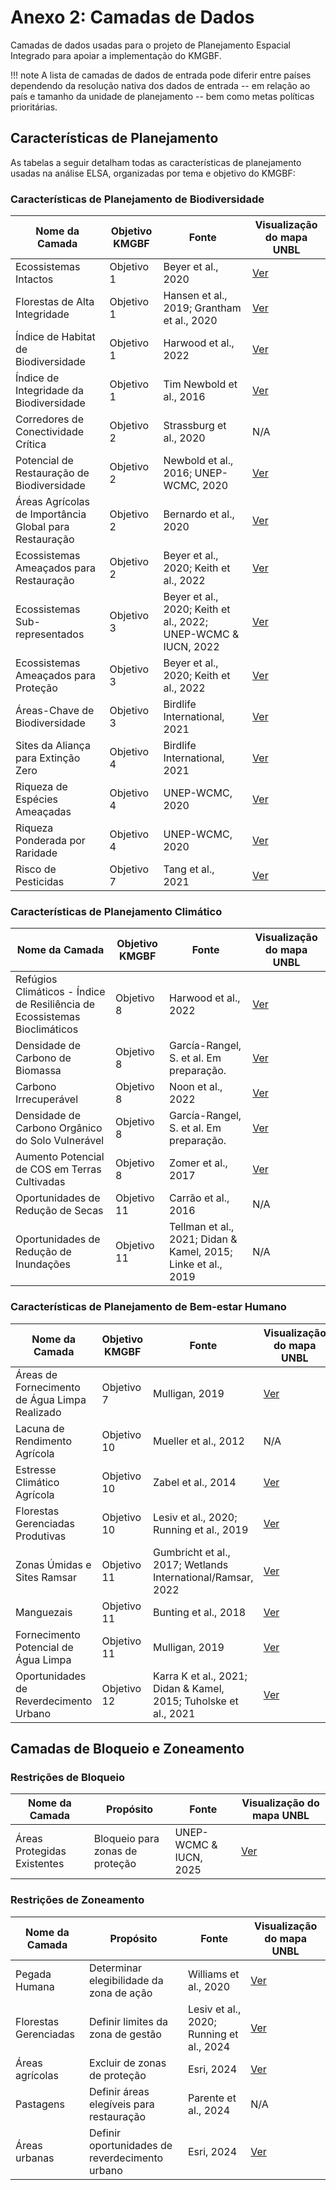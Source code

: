 # Anexo 2: Camadas de Dados

Camadas de dados usadas para o projeto de Planejamento Espacial Integrado para apoiar a implementação do KMGBF.

!!! note
    A lista de camadas de dados de entrada pode diferir entre países dependendo da resolução nativa dos dados de entrada -- em relação ao país e tamanho da unidade de planejamento -- bem como metas políticas prioritárias.

## Características de Planejamento

As tabelas a seguir detalham todas as características de planejamento usadas na análise ELSA, organizadas por tema e objetivo do KMGBF:

### Características de Planejamento de Biodiversidade

| Nome da Camada | Objetivo KMGBF | Fonte | Visualização do mapa UNBL |
|----------------|----------------|-------|---------------------------|
| Ecossistemas Intactos | Objetivo 1 | Beyer et al., 2020 | [Ver](https://map.unbiodiversitylab.org/earth?basemap=grayscale&coordinates=20,0,2&layers=ecological-intactness-index_100) |
| Florestas de Alta Integridade | Objetivo 1 | Hansen et al., 2019; Grantham et al., 2020 | [Ver](https://map.unbiodiversitylab.org/earth?basemap=grayscale&coordinates=-4.2646553,-13.2191915,2&layers=forest-landscape-integrity-index_100,forest-integrity-project-forest-structural-integrity-index-fsii_100) |
| Índice de Habitat de Biodiversidade | Objetivo 1 | Harwood et al., 2022 | [Ver](https://map.unbiodiversitylab.org/earth?basemap=grayscale&coordinates=-4.2646553,-13.2191915,2&layers=biodiversity-habitat-index-2000-2020-v2-30s-global-time-series_100) |
| Índice de Integridade da Biodiversidade | Objetivo 1 | Tim Newbold et al., 2016 | [Ver](https://map.unbiodiversitylab.org/earth?basemap=grayscale&coordinates=20,0,2&layers=UNBL.layer.biodiversity-intactness-index_100) |
| Corredores de Conectividade Crítica | Objetivo 2 | Strassburg et al., 2020 | N/A |
| Potencial de Restauração de Biodiversidade | Objetivo 2 | Newbold et al., 2016; UNEP-WCMC, 2020 | [Ver](https://map.unbiodiversitylab.org/earth?basemap=grayscale&coordinates=-4.2646553,-13.2191915,2&layers=species-richness_100,biodiversity-intactness-index_100) |
| Áreas Agrícolas de Importância Global para Restauração | Objetivo 2 | Bernardo et al., 2020 | [Ver](https://map.unbiodiversitylab.org/earth?basemap=grayscale&coordinates=-4.2646553,-13.2191915,2&layers=areas-of-global-significance-for-restoration_100) |
| Ecossistemas Ameaçados para Restauração | Objetivo 2 | Beyer et al., 2020; Keith et al., 2022 | [Ver](https://map.unbiodiversitylab.org/earth?basemap=grayscale&coordinates=19.4460586,-6.1953856,2&layers=ecological-intactness-index_42,iucn-global-ecosystem-typology-rivers-and-streams-biome-f1_100,iucn-global-ecosystem-typology-subterranean-tidal-biome-sm1_100,iucn-global-ecosystem-typology-deserts-and-semi-deserts-biome-t5_100,iucn-global-ecosystem-typology-savannas-and-grasslands-biome-t4_100,iucn-global-ecosystem-typology-supralittoral-coastal-biome-mt2_100,iucn-global-ecosystem-typology-deep-sea-floors-biome-m3_100,iucn-global-ecosystem-typology-lakes-biome-f2_100,iucn-global-ecosystem-typology-palustrine-wetlands-biome-tf1_100,iucn-global-ecosystem-typology-subterranean-freshwaters-biome-sf1_100,iucn-global-ecosystem-typology-polaralpine-cryogenic-biome-t6_100,iucn-global-ecosystem-typology-shrublands-and-shrubby-woodlands-biome-t3_100,iucn-global-ecosystem-typology-tropical-subtropical-forests-biome-t1_100,iucn-global-ecosystem-typology-anthropogenic-subterranean-freshwaters-biome-sf2_100,iucn-global-ecosystem-typology-pelagic-ocean-waters-biome-m2_100,iucn-global-ecosystem-typology-semi-confined-transitional-waters-biome-fm1_100,iucn-global-ecosystem-typology-intensive-land-use-biome-t7_100,iucn-global-ecosystem-typology-artificial-wetlands-biome-f3_100,iucn-global-ecosystem-typology-shorelines-biome-mt1_100,iucn-global-ecosystem-typology-marine-shelf-biome-m1_100,iucn-global-ecosystem-typology-anthropogenic-subterranean-voids-biome-s2_100,iucn-global-ecosystem-typology-temperate-boreal-forests-and-woodlands-biome-t2_100,iucn-global-ecosystem-typology-anthropogenic-marine-biome-m4_100,iucn-global-ecosystem-typology-anthropogenic-shorelines-biome-mt3_100,iucn-global-ecosystem-typology-brackish-tidal-biome-mft1_100,iucn-global-ecosystem-typology-subterranean-lithic-biome-s1_100) |
| Ecossistemas Sub-representados | Objetivo 3 | Beyer et al., 2020; Keith et al., 2022; UNEP-WCMC & IUCN, 2022 | [Ver](https://map.unbiodiversitylab.org/earth?basemap=grayscale&coordinates=18.9480406,-5.8438231,2&layers=wdpa-protected-areas_100,iucn-global-ecosystem-typology-rivers-and-streams-biome-f1_100,iucn-global-ecosystem-typology-subterranean-tidal-biome-sm1_100,iucn-global-ecosystem-typology-deserts-and-semi-deserts-biome-t5_100,iucn-global-ecosystem-typology-savannas-and-grasslands-biome-t4_100,iucn-global-ecosystem-typology-supralittoral-coastal-biome-mt2_100,iucn-global-ecosystem-typology-deep-sea-floors-biome-m3_100,iucn-global-ecosystem-typology-lakes-biome-f2_100,iucn-global-ecosystem-typology-palustrine-wetlands-biome-tf1_100,iucn-global-ecosystem-typology-subterranean-freshwaters-biome-sf1_100,iucn-global-ecosystem-typology-polaralpine-cryogenic-biome-t6_100,iucn-global-ecosystem-typology-shrublands-and-shrubby-woodlands-biome-t3_100,iucn-global-ecosystem-typology-tropical-subtropical-forests-biome-t1_100,iucn-global-ecosystem-typology-anthropogenic-subterranean-freshwaters-biome-sf2_100,iucn-global-ecosystem-typology-pelagic-ocean-waters-biome-m2_100,iucn-global-ecosystem-typology-semi-confined-transitional-waters-biome-fm1_100,iucn-global-ecosystem-typology-intensive-land-use-biome-t7_100,iucn-global-ecosystem-typology-artificial-wetlands-biome-f3_100,iucn-global-ecosystem-typology-shorelines-biome-mt1_100,iucn-global-ecosystem-typology-marine-shelf-biome-m1_100,iucn-global-ecosystem-typology-anthropogenic-subterranean-voids-biome-s2_100,iucn-global-ecosystem-typology-temperate-boreal-forests-and-woodlands-biome-t2_100,iucn-global-ecosystem-typology-anthropogenic-marine-biome-m4_100,iucn-global-ecosystem-typology-anthropogenic-shorelines-biome-mt3_100,iucn-global-ecosystem-typology-brackish-tidal-biome-mft1_100,iucn-global-ecosystem-typology-subterranean-lithic-biome-s1_100) |
| Ecossistemas Ameaçados para Proteção | Objetivo 3 | Beyer et al., 2020; Keith et al., 2022 | [Ver](https://map.unbiodiversitylab.org/earth?basemap=grayscale&coordinates=19.4460586,-6.1953856,2&layers=ecological-intactness-index_42,iucn-global-ecosystem-typology-rivers-and-streams-biome-f1_100,iucn-global-ecosystem-typology-subterranean-tidal-biome-sm1_100,iucn-global-ecosystem-typology-deserts-and-semi-deserts-biome-t5_100,iucn-global-ecosystem-typology-savannas-and-grasslands-biome-t4_100,iucn-global-ecosystem-typology-supralittoral-coastal-biome-mt2_100,iucn-global-ecosystem-typology-deep-sea-floors-biome-m3_100,iucn-global-ecosystem-typology-lakes-biome-f2_100,iucn-global-ecosystem-typology-palustrine-wetlands-biome-tf1_100,iucn-global-ecosystem-typology-subterranean-freshwaters-biome-sf1_100,iucn-global-ecosystem-typology-polaralpine-cryogenic-biome-t6_100,iucn-global-ecosystem-typology-shrublands-and-shrubby-woodlands-biome-t3_100,iucn-global-ecosystem-typology-tropical-subtropical-forests-biome-t1_100,iucn-global-ecosystem-typology-anthropogenic-subterranean-freshwaters-biome-sf2_100,iucn-global-ecosystem-typology-pelagic-ocean-waters-biome-m2_100,iucn-global-ecosystem-typology-semi-confined-transitional-waters-biome-fm1_100,iucn-global-ecosystem-typology-intensive-land-use-biome-t7_100,iucn-global-ecosystem-typology-artificial-wetlands-biome-f3_100,iucn-global-ecosystem-typology-shorelines-biome-mt1_100,iucn-global-ecosystem-typology-marine-shelf-biome-m1_100,iucn-global-ecosystem-typology-anthropogenic-subterranean-voids-biome-s2_100,iucn-global-ecosystem-typology-temperate-boreal-forests-and-woodlands-biome-t2_100,iucn-global-ecosystem-typology-anthropogenic-marine-biome-m4_100,iucn-global-ecosystem-typology-anthropogenic-shorelines-biome-mt3_100,iucn-global-ecosystem-typology-brackish-tidal-biome-mft1_100,iucn-global-ecosystem-typology-subterranean-lithic-biome-s1_100) |
| Áreas-Chave de Biodiversidade | Objetivo 3 | Birdlife International, 2021 | [Ver](https://map.unbiodiversitylab.org/earth?basemap=grayscale&coordinates=20,0,2&layers=key-biodiversity-areas-raster_100) |
| Sites da Aliança para Extinção Zero | Objetivo 4 | Birdlife International, 2021 | [Ver](https://map.unbiodiversitylab.org/earth?basemap=grayscale&coordinates=20,0,2&layers=key-biodiversity-areas-raster_100) |
| Riqueza de Espécies Ameaçadas | Objetivo 4 | UNEP-WCMC, 2020 | [Ver](https://map.unbiodiversitylab.org/earth?basemap=grayscale&coordinates=20,0,2&layers=threatened-species-richness_100) |
| Riqueza Ponderada por Raridade | Objetivo 4 | UNEP-WCMC, 2020 | [Ver](https://map.unbiodiversitylab.org/earth?basemap=grayscale&coordinates=20,0,2&layers=rarity-weighted-richness_100) |
| Risco de Pesticidas | Objetivo 7 | Tang et al., 2021 | [Ver](https://map.unbiodiversitylab.org/earth?basemap=grayscale&coordinates=10.5455813,-1.3879024,2&layers=risk-of-pesticide-pollution-at-the-global-scale_100) |

### Características de Planejamento Climático

| Nome da Camada | Objetivo KMGBF | Fonte | Visualização do mapa UNBL |
|----------------|----------------|-------|---------------------------|
| Refúgios Climáticos - Índice de Resiliência de Ecossistemas Bioclimáticos | Objetivo 8 | Harwood et al., 2022 | [Ver](https://map.unbiodiversitylab.org/earth?basemap=grayscale&coordinates=20,0,2&layers=bioclimatic-ecosystem-resilience-index-2000-2020-v2_100) |
| Densidade de Carbono de Biomassa | Objetivo 8 | García-Rangel, S. et al. Em preparação. | [Ver](https://map.unbiodiversitylab.org/earth?basemap=grayscale&coordinates=20,0,2&layers=biomass-carbon-density_100) |
| Carbono Irrecuperável | Objetivo 8 | Noon et al., 2022 | [Ver](https://map.unbiodiversitylab.org/earth?basemap=grayscale&coordinates=20,0,2&layers=irrecoverable-carbon_100) |
| Densidade de Carbono Orgânico do Solo Vulnerável | Objetivo 8 | García-Rangel, S. et al. Em preparação. | [Ver](https://map.unbiodiversitylab.org/earth?basemap=grayscale&coordinates=25.0623917,31.0304451,1&layers=vulnerable-soil-carbon-density_100) |
| Aumento Potencial de COS em Terras Cultivadas | Objetivo 8 | Zomer et al., 2017 | [Ver](https://map.unbiodiversitylab.org/earth?basemap=grayscale&coordinates=25.0623917,31.0304451,1&layers=increase-in-soc-on-croplands-after-20-years_100) |
| Oportunidades de Redução de Secas | Objetivo 11 | Carrão et al., 2016 | N/A |
| Oportunidades de Redução de Inundações | Objetivo 11 | Tellman et al., 2021; Didan & Kamel, 2015; Linke et al., 2019 | N/A |

### Características de Planejamento de Bem-estar Humano

| Nome da Camada | Objetivo KMGBF | Fonte | Visualização do mapa UNBL |
|----------------|----------------|-------|---------------------------|
| Áreas de Fornecimento de Água Limpa Realizado | Objetivo 7 | Mulligan, 2019 | [Ver](https://map.unbiodiversitylab.org/earth?basemap=grayscale&coordinates=34.2547215,29.3202932,2&layers=realised-clean-water-provision_100) |
| Lacuna de Rendimento Agrícola | Objetivo 10 | Mueller et al., 2012 | N/A |
| Estresse Climático Agrícola | Objetivo 10 | Zabel et al., 2014 | [Ver](https://map.unbiodiversitylab.org/earth?basemap=grayscale&coordinates=20,0,2&layers=crop-suitability-change-1981-to-2100_100) |
| Florestas Gerenciadas Produtivas | Objetivo 10 | Lesiv et al., 2020; Running et al., 2019 | [Ver](https://map.unbiodiversitylab.org/earth?basemap=grayscale&coordinates=-4.2646553,-13.2191915,2&layers=human-impact-on-forests_81,modis-net-primary-production-npp_100) |
| Zonas Úmidas e Sites Ramsar | Objetivo 11 | Gumbricht et al., 2017; Wetlands International/Ramsar, 2022 | [Ver](https://map.unbiodiversitylab.org/earth?basemap=grayscale&coordinates=20,0,2&layers=ramsar-centroids_100,ramsar-boundaries_100,iucn-global-ecosystem-typology-palustrine-wetlands-biome-tf1_100,iucn-global-ecosystem-typology-artificial-wetlands-biome-f3_100,global-wetlands-tropical-and-subtropical-wetlands-distribution_100) |
| Manguezais | Objetivo 11 | Bunting et al., 2018 | [Ver](https://map.unbiodiversitylab.org/earth?basemap=grayscale&coordinates=-1.1583748,-46.1500586,8&layers=gmw-mangrove-forests-parent_100) |
| Fornecimento Potencial de Água Limpa | Objetivo 11 | Mulligan, 2019 | [Ver](https://map.unbiodiversitylab.org/earth?basemap=grayscale&coordinates=20,0,2&layers=potential-clean-water-provision_100) |
| Oportunidades de Reverdecimento Urbano | Objetivo 12 | Karra K et al., 2021; Didan & Kamel, 2015; Tuholske et al., 2021 | [Ver](https://map.unbiodiversitylab.org/earth?basemap=grayscale&coordinates=20,0,2&layers=esri-sentinel-2-10-meter-land-use-land-cover_100) |

## Camadas de Bloqueio e Zoneamento

### Restrições de Bloqueio

| Nome da Camada | Propósito | Fonte | Visualização do mapa UNBL |
|----------------|-----------|-------|---------------------------|
| Áreas Protegidas Existentes | Bloqueio para zonas de proteção | UNEP-WCMC & IUCN, 2025 | [Ver](https://map.unbiodiversitylab.org/earth?basemap=grayscale&coordinates=20,0,2&layers=UNBL.layer.wdpa-protected-areas_100) |

### Restrições de Zoneamento

| Nome da Camada | Propósito | Fonte | Visualização do mapa UNBL |
|----------------|-----------|-------|---------------------------|
| Pegada Humana | Determinar elegibilidade da zona de ação | Williams et al., 2020 | [Ver](https://map.unbiodiversitylab.org/earth?basemap=grayscale&coordinates=17.7685598,-30.6573615,1&layers=UNBL.layer.human-industrial-index-2017-2023-preview_100) |
| Florestas Gerenciadas | Definir limites da zona de gestão | Lesiv et al., 2020; Running et al., 2024 | [Ver](https://map.unbiodiversitylab.org/earth?basemap=grayscale&coordinates=-4.2646553,-13.2191915,2&layers=human-impact-on-forests_81,modis-net-primary-production-npp_100) |
| Áreas agrícolas | Excluir de zonas de proteção | Esri, 2024 | [Ver](https://map.unbiodiversitylab.org/earth?basemap=grayscale&coordinates=17.7685598,-30.6573615,1&layers=UNBL.layer.esri-sentinel-2-10-meter-land-use-land-cover_100) |
| Pastagens | Definir áreas elegíveis para restauração | Parente et al., 2024 | N/A |
| Áreas urbanas | Definir oportunidades de reverdecimento urbano | Esri, 2024 | [Ver](https://map.unbiodiversitylab.org/earth?basemap=grayscale&coordinates=17.7685598,-30.6573615,1&layers=UNBL.layer.esri-sentinel-2-10-mer-land-use-land-cover_100) |

